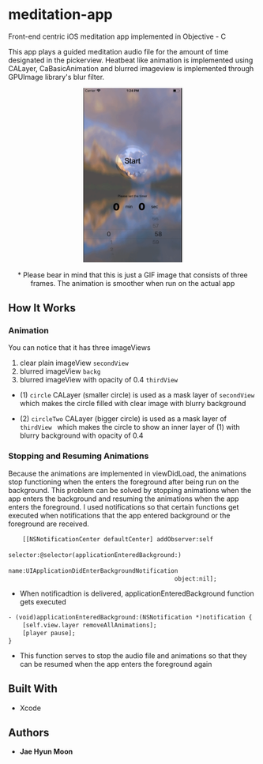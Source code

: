 # meditation-app
Front-end centric iOS meditation app implemented in Objective - C

This app plays a guided meditation audio file for the amount of time designated in the pickerview. 
Heatbeat like animation is implemented using CALayer, CaBasicAnimation and blurred imageview is implemented through GPUImage library's blur filter. 


<p align="center">
  <img src="https://github.com/moonjae/meditation-app/blob/master/app.gif" width= "200">
</p>



<p align="center" font-size= "8">
  * Please bear in mind that this is just a GIF image that consists of three frames. The animation is smoother when run on the actual app 
</p>




## How It Works 

### Animation
You can notice that it has three imageViews
1. clear plain imageView  ``` secondView ```
2. blurred imageView ``` backg ```
3. blurred imageView with opacity of 0.4  ``` thirdView ```

* (1) ``` circle ``` CALayer (smaller circle) is used as a mask layer of ``` secondView ``` which makes the circle filled with clear image with blurry background 

* (2) ``` circleTwo ``` CALayer (bigger circle) is used as a mask layer of ```thirdView ``` which makes the circle to show an inner layer of (1) with blurry background with opacity of 0.4

### Stopping and Resuming Animations 

Because the animations are implemented in viewDidLoad, the animations stop functioning when the enters the foreground after being run on the background. This problem can be solved by stopping animations when the app enters the background and resuming the animations when the app enters the foreground. I used notifications so that certain functions get executed when notifications that the app entered background or the foreground are received. 


```
    [[NSNotificationCenter defaultCenter] addObserver:self
                                             selector:@selector(applicationEnteredBackground:)
                                                 name:UIApplicationDidEnterBackgroundNotification
                                               object:nil];
```
* When notificadtion is delivered, applicationEnteredBackground function gets executed

```
- (void)applicationEnteredBackground:(NSNotification *)notification {
    [self.view.layer removeAllAnimations];
    [player pause];
}
```
* This function serves to stop the audio file and animations so that they can be resumed when the app enters the foreground again 

## Built With 

* Xcode 

## Authors

* **Jae Hyun Moon** 

